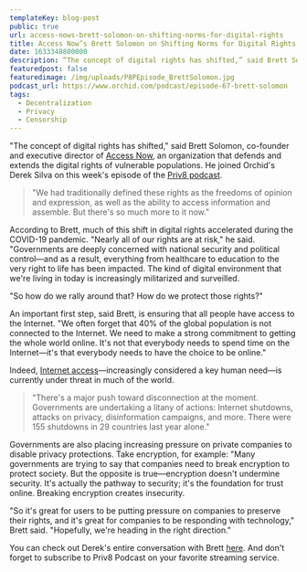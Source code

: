 ```yaml
---
templateKey: blog-post
public: true
url: access-nows-brett-solomon-on-shifting-norms-for-digital-rights
title: Access Now’s Brett Solomon on Shifting Norms for Digital Rights
date: 1633348800000
description: “The concept of digital rights has shifted,” said Brett Solomon, co-founder and executive director of Access Now, an organization that defends and extends the digital rights of vulnerable populations. He joined Orchid’s Derek Silva on this week’s episode of the Priv8 podcast.
featuredpost: false
featuredimage: /img/uploads/P8PEpisode_BrettSolomon.jpg
podcast_url: https://www.orchid.com/podcast/episode-67-brett-solomon
tags:
  - Decentralization
  - Privacy
  - Censorship
---
```

"The concept of digital rights has shifted," said Brett Solomon, co-founder and executive director of [Access Now](https://www.accessnow.org/), an organization that defends and extends the digital rights of vulnerable populations. He joined Orchid's Derek Silva on this week's episode of the [Priv8 podcast](https://www.orchid.com/podcast).

>"We had traditionally defined these rights as the freedoms of opinion and expression, as well as the ability to access information and assemble. But there's so much more to it now."

According to Brett, much of this shift in digital rights accelerated during the COVID-19 pandemic. "Nearly all of our rights are at risk," he said. "Governments are deeply concerned with national security and political control—and as a result, everything from healthcare to education to  the very right to life  has been impacted. The kind of digital environment that we're living in today is increasingly militarized and surveilled.

"So how do we rally around that? How do we protect those rights?"

An important first step, said Brett, is ensuring that all people have access to the Internet. "We often forget that 40% of the global population is not connected to the Internet. We need to make a strong commitment to getting the whole world online. It's not that everybody needs to spend time on the Internet—it's that everybody needs to have the choice to be online."

Indeed, [Internet access](https://www.openglobalrights.org/covid-19-exposes-why-access-to-internet-is-human-right/#:~:text=In%202016%20the%20UN%20General,to%20provide%20access%20to%20all.)—increasingly considered a key human need—is currently under threat in much of the world.

>"There's a major push toward disconnection at the moment. Governments are undertaking a litany of actions: Internet shutdowns, attacks on privacy, disinformation campaigns, and more. There were 155 shutdowns in 29 countries last year alone."

Governments are also placing increasing pressure on private companies to disable privacy protections. Take encryption, for example: "Many governments are trying to say that companies need to break encryption to protect society. But the opposite is true—encryption doesn't undermine security. It's actually the pathway to security; it's the foundation for trust online. Breaking encryption creates insecurity.

"So it's great for users to be putting pressure on companies to preserve their rights, and it's great for companies to be responding with technology," Brett said. "Hopefully, we're heading in the right direction."

You can check out Derek's entire conversation with Brett [here](https://www.orchid.com/podcast/episode-67-brett-solomon). And don't forget to subscribe to Priv8 Podcast on your favorite streaming service.